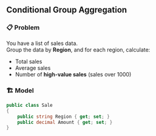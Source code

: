 ## Conditional Group Aggregation

### 📋 Problem

You have a list of sales data.  
Group the data by **Region**, and for each region, calculate:

- Total sales  
- Average sales  
- Number of **high-value sales** (sales over 1000)


### 🏗️ Model

```csharp
public class Sale
{
    public string Region { get; set; }
    public decimal Amount { get; set; }
}
```
